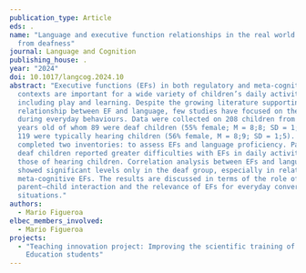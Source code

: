 ```yaml
---
publication_type: Article
eds: .
name: "Language and executive function relationships in the real world: insights
  from deafness"
journal: Language and Cognition
publishing_house: .
year: "2024"
doi: 10.1017/langcog.2024.10
abstract: "Executive functions (EFs) in both regulatory and meta-cognitive
  contexts are important for a wide variety of children’s daily activities,
  including play and learning. Despite the growing literature supporting the
  relationship between EF and language, few studies have focused on these links
  during everyday behaviours. Data were collected on 208 children from 6 to 12
  years old of whom 89 were deaf children (55% female; M = 8;8; SD = 1;9) and
  119 were typically hearing children (56% female, M = 8;9; SD = 1;5). Parents
  completed two inventories: to assess EFs and language proficiency. Parents of
  deaf children reported greater difficulties with EFs in daily activities than
  those of hearing children. Correlation analysis between EFs and language
  showed significant levels only in the deaf group, especially in relation to
  meta-cognitive EFs. The results are discussed in terms of the role of early
  parent–child interaction and the relevance of EFs for everyday conversational
  situations."
authors:
  - Mario Figueroa
elbec_members_involved:
  - Mario Figueroa
projects:
  - "Teaching innovation project: Improving the scientific training of Primary
    Education students"
---
```

